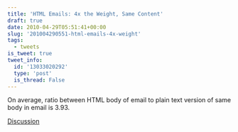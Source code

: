 ```yaml
---
title: 'HTML Emails: 4x the Weight, Same Content'
draft: true
date: 2010-04-29T05:51:41+00:00
slug: '201004290551-html-emails-4x-weight'
tags:
  - tweets
is_tweet: true
tweet_info:
  id: '13033020292'
  type: 'post'
  is_thread: False
---
```




On average, ratio between HTML body of email to plain text version of same body in email is 3.93.

[Discussion](https://x.com/sytelus/status/13033020292)
